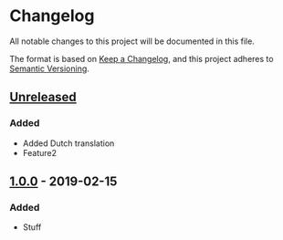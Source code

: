 # Changelog

All notable changes to this project will be documented in this file.

The format is based on [Keep a Changelog](https://keepachangelog.com/en/1.0.0/),
and this project adheres to [Semantic Versioning](https://semver.org/spec/v2.0.0.html).

## [Unreleased]

### Added 

- Added Dutch translation
- Feature2

## [1.0.0] - 2019-02-15

### Added

- Stuff

[Unreleased]: https://github.com/raoulvdberge/playground/compare/v1.0.0...HEAD
[1.0.0]: https://github.com/raoulvdberge/playground/releases/tag/v1.0.0
